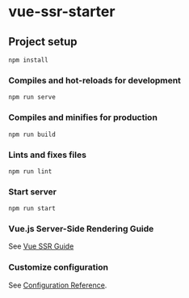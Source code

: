 # vue-ssr-starter

## Project setup
```
npm install
```

### Compiles and hot-reloads for development
```
npm run serve
```

### Compiles and minifies for production
```
npm run build
```

### Lints and fixes files
```
npm run lint
```

### Start server
```
npm run start
```

### Vue.js Server-Side Rendering Guide
See [Vue SSR Guide](https://ssr.vuejs.org/)

### Customize configuration
See [Configuration Reference](https://cli.vuejs.org/config/).
